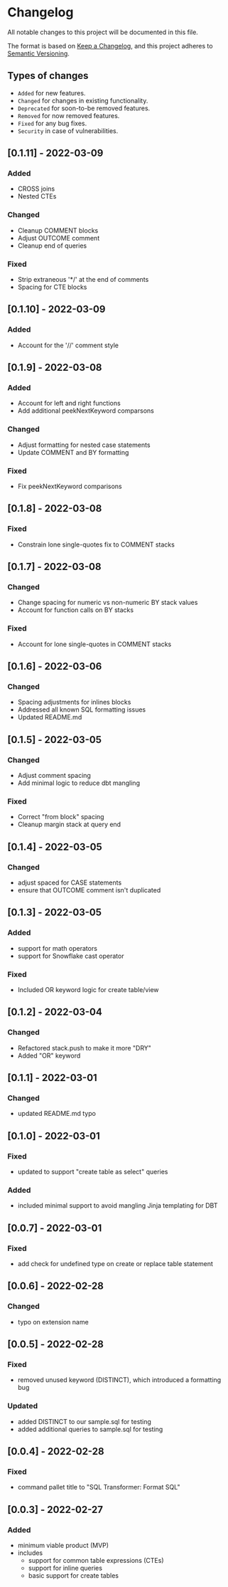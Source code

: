# Changelog
All notable changes to this project will be documented in this file.

The format is based on [Keep a Changelog](https://keepachangelog.com/en/1.0.0/),
and this project adheres to [Semantic Versioning](https://semver.org/spec/v2.0.0.html).

## Types of changes

- `Added` for new features.
- `Changed` for changes in existing functionality.
- `Deprecated` for soon-to-be removed features.
- `Removed` for now removed features.
- `Fixed` for any bug fixes.
- `Security` in case of vulnerabilities.


## [0.1.11] - 2022-03-09
### Added
- CROSS joins
- Nested CTEs

### Changed
- Cleanup COMMENT blocks
- Adjust OUTCOME comment
- Cleanup end of queries

### Fixed
- Strip extraneous '*/' at the end of comments
- Spacing for CTE blocks

## [0.1.10] - 2022-03-09
### Added
- Account for the '//' comment style

## [0.1.9] - 2022-03-08
### Added
- Account for left and right functions
- Add additional peekNextKeyword comparsons

### Changed
- Adjust formatting for nested case statements
- Update COMMENT and BY formatting

### Fixed
- Fix peekNextKeyword comparisons

## [0.1.8] - 2022-03-08
### Fixed
- Constrain lone single-quotes fix to COMMENT stacks

## [0.1.7] - 2022-03-08
### Changed
- Change spacing for numeric vs non-numeric BY stack values
- Account for function calls on BY stacks

### Fixed
- Account for lone single-quotes in COMMENT stacks

## [0.1.6] - 2022-03-06
### Changed
- Spacing adjustments for inlines blocks
- Addressed all known SQL formatting issues
- Updated README.md

## [0.1.5] - 2022-03-05
### Changed
- Adjust comment spacing
- Add minimal logic to reduce dbt mangling

### Fixed 
- Correct "from block" spacing
- Cleanup margin stack at query end

## [0.1.4] - 2022-03-05
### Changed
- adjust spaced for CASE statements
- ensure that OUTCOME comment isn't duplicated

## [0.1.3] - 2022-03-05
### Added
- support for math operators
- support for Snowflake cast operator

### Fixed
- Included OR keyword logic for create table/view
  
## [0.1.2] - 2022-03-04
### Changed
- Refactored stack.push to make it more "DRY"
- Added "OR" keyword
  
## [0.1.1] - 2022-03-01
### Changed
- updated README.md typo
  
## [0.1.0] - 2022-03-01
### Fixed
- updated to support "create table as select" queries
  
### Added
- included minimal support to avoid mangling Jinja templating for DBT

## [0.0.7] - 2022-03-01
### Fixed
- add check for undefined type on create or replace table statement


## [0.0.6] - 2022-02-28
### Changed
- typo on extension name

## [0.0.5] - 2022-02-28
### Fixed
- removed unused keyword (DISTINCT), which introduced a formatting bug

### Updated
- added DISTINCT to our sample.sql for testing
- added additional queries to sample.sql for testing

## [0.0.4] - 2022-02-28
### Fixed
- command pallet title to "SQL Transformer: Format SQL"

## [0.0.3] - 2022-02-27
### Added
- minimum viable product (MVP)
- includes
   - support for common table expressions (CTEs)
   - support for inline queries
   - basic support for create tables 
